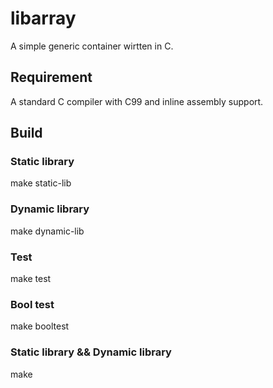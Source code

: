 # libarray
A simple generic container wirtten in C.

## Requirement
A standard C compiler with C99 and inline assembly support.

## Build

### Static library
make static-lib

### Dynamic library
make dynamic-lib

### Test
make test

### Bool test
make booltest

### Static library && Dynamic library

make


